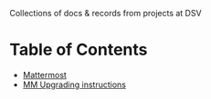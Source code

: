 Collections of docs & records from projects at DSV

# Table of Contents
- [Mattermost](./docs/mattermost.md)
- [MM Upgrading instructions](./docs/mattermost-upgrades.md)
